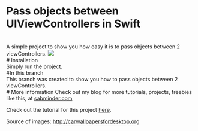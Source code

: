 # Pass objects between UIViewControllers in Swift

<br>
A simple project to show you how easy it is to pass objects between 2 viewControllers.

<img src="https://s3-eu-west-1.amazonaws.com/sabminder/Image+resources/Pass+objects+between+viewcontrollers+in+swift+using+uistoryboardsegue.png" />

<br>
# Installation
<br>
Simply run the project.

<br>
#In this branch
<br>
This branch was created to show you how to pass objects between 2 viewControllers.

<br>
# More information
Check out my blog for more tutorials, projects, freebies like this, at <a href="sabminder.com">sabminder.com</a>

Check out the tutorial for this project <a href="http://sabminder.com/passing-objects-between-viewcontrollers-in-swift/">here</a>.

Source of images: <a href="http://carwallpapersfordesktop.org">http://carwallpapersfordesktop.org</a>
